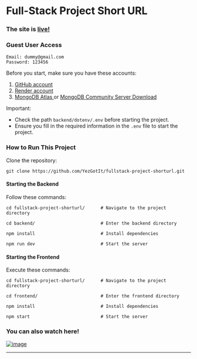 # Full-Stack Project Short URL

### The site is [live!](https://shortf.onrender.com)

### Guest User Access
```
Email: dummy@gmail.com
Password: 123456
```

Before you start, make sure you have these accounts:
1. [GitHub account](https://github.com/login)
2. [Render account](https://dashboard.render.com/)
3. [MongoDB Atlas ](https://account.mongodb.com/account/login) or [MongoDB Community Server Download ](https://www.mongodb.com/try/download/community)

Important:

- Check the path `backend/dotenv/.env` before starting the project.
- Ensure you fill in the required information in the `.env` file to start the project.

### How to Run This Project

Clone the repository:
```
git clone https://github.com/YezGotIt/fullstack-project-shorturl.git
```

#### Starting the Backend
Follow these commands:
```
cd fullstack-project-shorturl/      # Navigate to the project directory

cd backend/                         # Enter the backend directory

npm install                         # Install dependencies

npm run dev                         # Start the server
```

#### Starting the Frontend
Execute these commands:
```
cd fullstack-project-shorturl/      # Navigate to the project directory

cd frontend/                        # Enter the frontend directory

npm install                         # Install dependencies

npm start                           # Start the server
```

### **You can also watch here!**

[![image](https://i.ytimg.com/vi/By2blQ4Bopo/maxresdefault.jpg)](https://youtu.be/By2blQ4Bopo)

---
